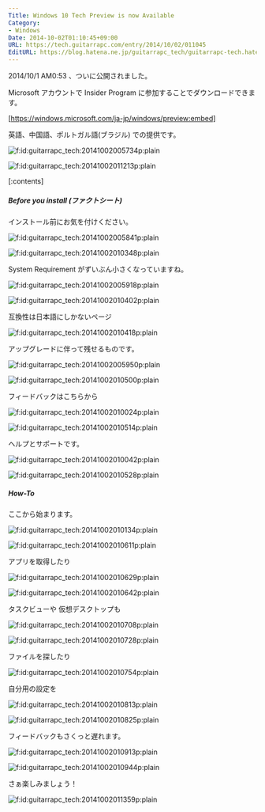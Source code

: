 ```yaml
---
Title: Windows 10 Tech Preview is now Available
Category:
- Windows
Date: 2014-10-02T01:10:45+09:00
URL: https://tech.guitarrapc.com/entry/2014/10/02/011045
EditURL: https://blog.hatena.ne.jp/guitarrapc_tech/guitarrapc-tech.hatenablog.com/atom/entry/8454420450066788987
---
```


2014/10/1 AM0:53 、ついに公開されました。

Microsoft アカウントで Insider Program に参加することでダウンロードできます。

[https://windows.microsoft.com/ja-jp/windows/preview:embed]

英語、中国語、ポルトガル語(ブラジル) での提供です。

<p><span itemscope itemtype="https://schema.org/Photograph"><img src="https://cdn-ak.f.st-hatena.com/images/fotolife/g/guitarrapc_tech/20141002/20141002005734.png" alt="f:id:guitarrapc_tech:20141002005734p:plain" title="f:id:guitarrapc_tech:20141002005734p:plain" class="hatena-fotolife" itemprop="image"></span></p>

<p><span itemscope itemtype="https://schema.org/Photograph"><img src="https://cdn-ak.f.st-hatena.com/images/fotolife/g/guitarrapc_tech/20141002/20141002011213.png" alt="f:id:guitarrapc_tech:20141002011213p:plain" title="f:id:guitarrapc_tech:20141002011213p:plain" class="hatena-fotolife" itemprop="image"></span></p>


[:contents]

##### Before you install (ファクトシート)

インストール前にお気を付けください。

<p><span itemscope itemtype="https://schema.org/Photograph"><img src="https://cdn-ak.f.st-hatena.com/images/fotolife/g/guitarrapc_tech/20141002/20141002005841.png" alt="f:id:guitarrapc_tech:20141002005841p:plain" title="f:id:guitarrapc_tech:20141002005841p:plain" class="hatena-fotolife" itemprop="image"></span></p>

<p><span itemscope itemtype="https://schema.org/Photograph"><img src="https://cdn-ak.f.st-hatena.com/images/fotolife/g/guitarrapc_tech/20141002/20141002010348.png" alt="f:id:guitarrapc_tech:20141002010348p:plain" title="f:id:guitarrapc_tech:20141002010348p:plain" class="hatena-fotolife" itemprop="image"></span></p>


System Requirement がずいぶん小さくなっていますね。

<p><span itemscope itemtype="https://schema.org/Photograph"><img src="https://cdn-ak.f.st-hatena.com/images/fotolife/g/guitarrapc_tech/20141002/20141002005918.png" alt="f:id:guitarrapc_tech:20141002005918p:plain" title="f:id:guitarrapc_tech:20141002005918p:plain" class="hatena-fotolife" itemprop="image"></span></p>

<p><span itemscope itemtype="https://schema.org/Photograph"><img src="https://cdn-ak.f.st-hatena.com/images/fotolife/g/guitarrapc_tech/20141002/20141002010402.png" alt="f:id:guitarrapc_tech:20141002010402p:plain" title="f:id:guitarrapc_tech:20141002010402p:plain" class="hatena-fotolife" itemprop="image"></span></p>

互換性は日本語にしかないページ

<p><span itemscope itemtype="https://schema.org/Photograph"><img src="https://cdn-ak.f.st-hatena.com/images/fotolife/g/guitarrapc_tech/20141002/20141002010418.png" alt="f:id:guitarrapc_tech:20141002010418p:plain" title="f:id:guitarrapc_tech:20141002010418p:plain" class="hatena-fotolife" itemprop="image"></span></p>


アップグレードに伴って残せるものです。

<p><span itemscope itemtype="https://schema.org/Photograph"><img src="https://cdn-ak.f.st-hatena.com/images/fotolife/g/guitarrapc_tech/20141002/20141002005950.png" alt="f:id:guitarrapc_tech:20141002005950p:plain" title="f:id:guitarrapc_tech:20141002005950p:plain" class="hatena-fotolife" itemprop="image"></span></p>

<p><span itemscope itemtype="https://schema.org/Photograph"><img src="https://cdn-ak.f.st-hatena.com/images/fotolife/g/guitarrapc_tech/20141002/20141002010500.png" alt="f:id:guitarrapc_tech:20141002010500p:plain" title="f:id:guitarrapc_tech:20141002010500p:plain" class="hatena-fotolife" itemprop="image"></span></p>


フィードバックはこちらから

<p><span itemscope itemtype="https://schema.org/Photograph"><img src="https://cdn-ak.f.st-hatena.com/images/fotolife/g/guitarrapc_tech/20141002/20141002010024.png" alt="f:id:guitarrapc_tech:20141002010024p:plain" title="f:id:guitarrapc_tech:20141002010024p:plain" class="hatena-fotolife" itemprop="image"></span></p>

<p><span itemscope itemtype="https://schema.org/Photograph"><img src="https://cdn-ak.f.st-hatena.com/images/fotolife/g/guitarrapc_tech/20141002/20141002010514.png" alt="f:id:guitarrapc_tech:20141002010514p:plain" title="f:id:guitarrapc_tech:20141002010514p:plain" class="hatena-fotolife" itemprop="image"></span></p>


ヘルプとサポートです。

<p><span itemscope itemtype="https://schema.org/Photograph"><img src="https://cdn-ak.f.st-hatena.com/images/fotolife/g/guitarrapc_tech/20141002/20141002010042.png" alt="f:id:guitarrapc_tech:20141002010042p:plain" title="f:id:guitarrapc_tech:20141002010042p:plain" class="hatena-fotolife" itemprop="image"></span></p>

<p><span itemscope itemtype="https://schema.org/Photograph"><img src="https://cdn-ak.f.st-hatena.com/images/fotolife/g/guitarrapc_tech/20141002/20141002010528.png" alt="f:id:guitarrapc_tech:20141002010528p:plain" title="f:id:guitarrapc_tech:20141002010528p:plain" class="hatena-fotolife" itemprop="image"></span></p>


##### How-To

ここから始まります。

<p><span itemscope itemtype="https://schema.org/Photograph"><img src="https://cdn-ak.f.st-hatena.com/images/fotolife/g/guitarrapc_tech/20141002/20141002010134.png" alt="f:id:guitarrapc_tech:20141002010134p:plain" title="f:id:guitarrapc_tech:20141002010134p:plain" class="hatena-fotolife" itemprop="image"></span></p>

<p><span itemscope itemtype="https://schema.org/Photograph"><img src="https://cdn-ak.f.st-hatena.com/images/fotolife/g/guitarrapc_tech/20141002/20141002010611.png" alt="f:id:guitarrapc_tech:20141002010611p:plain" title="f:id:guitarrapc_tech:20141002010611p:plain" class="hatena-fotolife" itemprop="image"></span></p>


アプリを取得したり

<p><span itemscope itemtype="https://schema.org/Photograph"><img src="https://cdn-ak.f.st-hatena.com/images/fotolife/g/guitarrapc_tech/20141002/20141002010629.png" alt="f:id:guitarrapc_tech:20141002010629p:plain" title="f:id:guitarrapc_tech:20141002010629p:plain" class="hatena-fotolife" itemprop="image"></span></p>

<p><span itemscope itemtype="https://schema.org/Photograph"><img src="https://cdn-ak.f.st-hatena.com/images/fotolife/g/guitarrapc_tech/20141002/20141002010642.png" alt="f:id:guitarrapc_tech:20141002010642p:plain" title="f:id:guitarrapc_tech:20141002010642p:plain" class="hatena-fotolife" itemprop="image"></span></p>

タスクビューや 仮想デスクトップも

<p><span itemscope itemtype="https://schema.org/Photograph"><img src="https://cdn-ak.f.st-hatena.com/images/fotolife/g/guitarrapc_tech/20141002/20141002010708.png" alt="f:id:guitarrapc_tech:20141002010708p:plain" title="f:id:guitarrapc_tech:20141002010708p:plain" class="hatena-fotolife" itemprop="image"></span></p>

<p><span itemscope itemtype="https://schema.org/Photograph"><img src="https://cdn-ak.f.st-hatena.com/images/fotolife/g/guitarrapc_tech/20141002/20141002010728.png" alt="f:id:guitarrapc_tech:20141002010728p:plain" title="f:id:guitarrapc_tech:20141002010728p:plain" class="hatena-fotolife" itemprop="image"></span></p>

ファイルを探したり

<p><span itemscope itemtype="https://schema.org/Photograph"><img src="https://cdn-ak.f.st-hatena.com/images/fotolife/g/guitarrapc_tech/20141002/20141002010754.png" alt="f:id:guitarrapc_tech:20141002010754p:plain" title="f:id:guitarrapc_tech:20141002010754p:plain" class="hatena-fotolife" itemprop="image"></span></p>

自分用の設定を

<p><span itemscope itemtype="https://schema.org/Photograph"><img src="https://cdn-ak.f.st-hatena.com/images/fotolife/g/guitarrapc_tech/20141002/20141002010813.png" alt="f:id:guitarrapc_tech:20141002010813p:plain" title="f:id:guitarrapc_tech:20141002010813p:plain" class="hatena-fotolife" itemprop="image"></span></p>

<p><span itemscope itemtype="https://schema.org/Photograph"><img src="https://cdn-ak.f.st-hatena.com/images/fotolife/g/guitarrapc_tech/20141002/20141002010825.png" alt="f:id:guitarrapc_tech:20141002010825p:plain" title="f:id:guitarrapc_tech:20141002010825p:plain" class="hatena-fotolife" itemprop="image"></span></p>



フィードバックもさくっと遅れます。

<p><span itemscope itemtype="https://schema.org/Photograph"><img src="https://cdn-ak.f.st-hatena.com/images/fotolife/g/guitarrapc_tech/20141002/20141002010913.png" alt="f:id:guitarrapc_tech:20141002010913p:plain" title="f:id:guitarrapc_tech:20141002010913p:plain" class="hatena-fotolife" itemprop="image"></span></p>

<p><span itemscope itemtype="https://schema.org/Photograph"><img src="https://cdn-ak.f.st-hatena.com/images/fotolife/g/guitarrapc_tech/20141002/20141002010944.png" alt="f:id:guitarrapc_tech:20141002010944p:plain" title="f:id:guitarrapc_tech:20141002010944p:plain" class="hatena-fotolife" itemprop="image"></span></p>

さぁ楽しみましょう！

<p><span itemscope itemtype="https://schema.org/Photograph"><img src="https://cdn-ak.f.st-hatena.com/images/fotolife/g/guitarrapc_tech/20141002/20141002011359.png" alt="f:id:guitarrapc_tech:20141002011359p:plain" title="f:id:guitarrapc_tech:20141002011359p:plain" class="hatena-fotolife" itemprop="image"></span></p>
